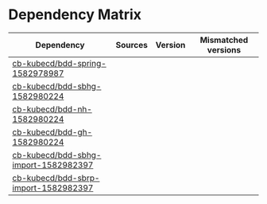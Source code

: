 # Dependency Matrix

Dependency | Sources | Version | Mismatched versions
---------- | ------- | ------- | -------------------
[cb-kubecd/bdd-spring-1582978987](https://github.com/cb-kubecd/bdd-spring-1582978987.git) |  | []() | 
[cb-kubecd/bdd-sbhg-1582980224](https://github.com/cb-kubecd/bdd-sbhg-1582980224.git) |  | []() | 
[cb-kubecd/bdd-nh-1582980224](https://github.com/cb-kubecd/bdd-nh-1582980224.git) |  | []() | 
[cb-kubecd/bdd-gh-1582980224](https://github.com/cb-kubecd/bdd-gh-1582980224.git) |  | []() | 
[cb-kubecd/bdd-sbhg-import-1582982397](https://github.com/cb-kubecd/bdd-sbhg-import-1582982397.git) |  | []() | 
[cb-kubecd/bdd-sbrp-import-1582982397](https://github.com/cb-kubecd/bdd-sbrp-import-1582982397.git) |  | []() | 
